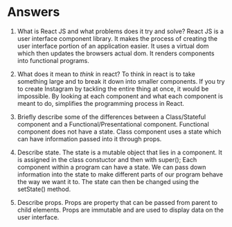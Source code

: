 # Answers

1.  What is React JS and what problems does it try and solve?
React JS is a user interface component library. It makes the process of creating the user interface portion of an application easier. It uses a virtual dom which then updates the browsers actual dom. It renders components into functional programs. 
2.  What does it mean to _think_ in react?
To think in react is to take something large and to break it down into smaller components. If you try to create Instagram by tackling the entire thing at once, it would be impossible. By looking at each component and what each component is meant to do, simplifies the programming process in React. 

3.  Briefly describe some of the differences between a Class/Stateful component and a Functional/Presentational component.
Functional component does not have a state.
Class component uses a state which can have information passed into it through props. 
1.  Describe state.
The state is a mutable object that lies in a component. It is assigned in the class constuctor and then with super();   Each component within a program can have a state. We can pass down information into the state to make different parts of our program behave the way we want it to. The state can then be changed using the setState() method. 
1.  Describe props.
Props are property that can be passed from parent to child elements. Props are immutable and are used to display data on the user interface. 